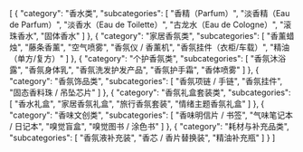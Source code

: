 [
  {
    "category": "香水类",
    "subcategories": [
      "香精（Parfum）",
      "淡香精（Eau de Parfum）",
      "淡香水（Eau de Toilette）",
      "古龙水（Eau de Cologne）",
      "滚珠香水",
      "固体香水"
    ]
  },
  {
    "category": "家居香氛类",
    "subcategories": [
      "香薰蜡烛",
      "藤条香薰",
      "空气喷雾",
      "香氛仪 / 香薰机",
      "香氛挂件（衣柜/车载）",
      "精油（单方/复方）"
    ]
  },
  {
    "category": "个护香氛类",
    "subcategories": [
      "香氛沐浴露",
      "香氛身体乳",
      "香氛洗发护发产品",
      "香氛护手霜",
      "香体喷雾"
    ]
  },
  {
    "category": "香氛饰品类",
    "subcategories": [
      "香氛项链 / 手链",
      "香氛挂件",
      "固态香料珠 / 吊坠芯片"
    ]
  },
  {
    "category": "香氛礼盒套装类",
    "subcategories": [
      "香水礼盒",
      "家居香氛礼盒",
      "旅行香氛套装",
      "情绪主题香氛礼盒"
    ]
  },
  {
    "category": "香味文创类",
    "subcategories": [
      "香味明信片 / 书签",
      "气味笔记本 / 日记本",
      "嗅觉盲盒",
      "嗅觉图书 / 涂色书"
    ]
  },
  {
    "category": "耗材与补充品类",
    "subcategories": [
      "香氛液补充装",
      "香芯 / 香片替换装",
      "精油补充瓶"
    ]
  }
]
